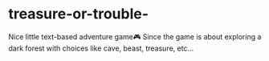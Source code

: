 # treasure-or-trouble-
Nice little text-based adventure game🎮
Since the game is about exploring a dark forest with choices like cave, beast, treasure, etc...
